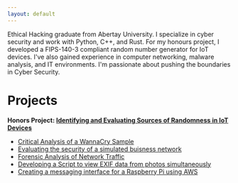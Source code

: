 ```yaml
---
layout: default
---
```

Ethical Hacking graduate from Abertay University. I specialize in cyber security and work with Python, C++, and Rust. For my honours project, I developed a FIPS-140-3 compliant random number generator for IoT devices. I've also gained experience in computer networking, malware analysis, and IT environments. I'm passionate about pushing the boundaries in Cyber Security.

# Projects

**Honors Project: [Identifying and Evaluating Sources of Randomness in IoT Devices](./docs/HonsProject.pdf)**

* [Critical Analysis of a WannaCry Sample](./docs/WannaCryAnalysis.pdf)
* [Evaluating the security of a simulated buisness network](./docs/NetworkEval.pdf)
* [Forensic Analysis of Network Traffic](./docs/ForensicInvestigation.pdf)
* [Developing a Script to view EXIF data from photos simultaneously](./docs/BatchExifVisualizer.pdf)
* [Creating a messaging interface for a Raspberry Pi using AWS](./docs/PiMessage.pdf)
  
